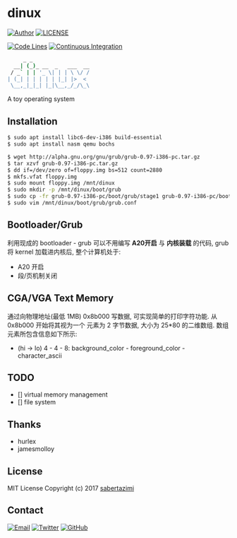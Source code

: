 # dinux

[![Author](https://img.shields.io/badge/author-sabertaz-lightgrey?style=for-the-badge)](https://github.com/sabertazimi)
[![LICENSE](https://img.shields.io/github/license/sabertazimi/dinux?style=for-the-badge)](https://raw.githubusercontent.com/sabertazimi/dinux/master/LICENSE)

[![Code Lines](https://img.shields.io/tokei/lines/github/sabertazimi/dinux?style=for-the-badge&logo=visualstudiocode)](https://github.com/sabertazimi/dinux)
[![Continuous Integration](https://img.shields.io/github/workflow/status/sabertazimi/dinux/Continuous%20Integration/master?style=for-the-badge&logo=github)](https://github.com/sabertazimi/dinux/actions/workflows/ci.yml)

```sh
     _ _
  __| (_)_ __  _   ___  __
 / _` | | '_ \| | | \ \/ /
| (_| | | | | | |_| |>  <
 \__,_|_|_| |_|\__,_/_/\_\
```

A toy operating system

## Installation

```sh
$ sudo apt install libc6-dev-i386 build-essential
$ sudo apt install nasm qemu bochs
```

```sh
$ wget http://alpha.gnu.org/gnu/grub/grub-0.97-i386-pc.tar.gz
$ tar xzvf grub-0.97-i386-pc.tar.gz
$ dd if=/dev/zero of=floppy.img bs=512 count=2880
$ mkfs.vfat floppy.img
$ sudo mount floppy.img /mnt/dinux
$ sudo mkdir -p /mnt/dinux/boot/grub
$ sudo cp -fr grub-0.97-i386-pc/boot/grub/stage1 grub-0.97-i386-pc/boot/grub/stage2 /mnt/dinux/boot/grub
$ sudo vim /mnt/dinux/boot/grub/grub.conf
```

## Bootloader/Grub

利用现成的 bootloader - grub 可以不用编写 **A20开启** 与 **内核装载** 的代码, grub 将 kernel 加载进内核后, 整个计算机处于:

*   A20 开启
*   段/页机制关闭

## CGA/VGA Text Memory

通过向物理地址(最低 1MB) 0x8b000 写数据, 可实现简单的打印字符功能. 从 0x8b000 开始将其视为一个 元素为 2 字节数据, 大小为 25*80 的二维数组. 数组元素所包含信息如下所示:

*   (hi -> lo) 4 - 4 - 8: background_color - foreground_color - character_ascii

## TODO

* [] virtual memory management
* [] file system

## Thanks

*   hurlex
*   jamesmolloy

## License

MIT License Copyright (c) 2017 [sabertazimi](https://github.com/sabertazimi)

## Contact

[![Email](https://img.shields.io/badge/-Gmail-ea4335?style=for-the-badge&logo=gmail&logoColor=white)](mailto:sabertazimi@gmail.com)
[![Twitter](https://img.shields.io/badge/-Twitter-1da1f2?style=for-the-badge&logo=twitter&logoColor=white)](https://twitter.com/sabertazimi)
[![GitHub](https://img.shields.io/badge/-GitHub-181717?style=for-the-badge&logo=github&logoColor=white)](https://github.com/sabertazimi)
